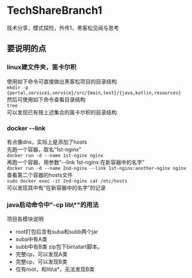 # TechShareBranch1
技术分享，模式探险，外传1，黑客松见闻与思考

## 要说明的点

### linux建文件夹，笛卡尔积
使用如下命令可直接做出黑客松项目的目录结构  
```mkdir -p {portal,servicei,service}/src/{main,test}/{java,kotlin,resources}```  
然后可使用如下命令查看目录结构  
```tree```  
可以发现已有按上述集合的笛卡尔积的目录结构

### docker --link
有点像dns，实际上是添加了hosts  
先跑一个容器，取名“1st-nginx”  
```docker run -d --name 1st-nginx nginx```  
再跑一个容器，用参数“--link 1st-nginx:在新容器中的名字”  
```docker run -d --name 2nd-nginx --link 1st-nginx:another-nginx nginx```  
查看第二个容器的hosts文件  
```sudo docker exec -it 2nd-nginx cat /etc/hosts```  
可以发现其中有“在新容器中的名字”的记录

### java启动命令中"-cp lib\\*"的用法  
项目各模块说明
* root打包后含有suba和subb两个jar
* suba中有A类
* subb中有B类
zip包下bin\start脚本。  
* 完整cp，可以发现A类
* 完整cp，可以发现B类
* 仅有root，和lib\a*，无法发现B类